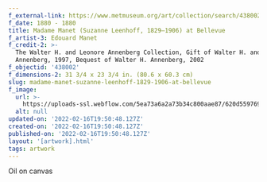 ```yaml
---
f_external-link: https://www.metmuseum.org/art/collection/search/438002
f_date: 1880 - 1880
title: Madame Manet (Suzanne Leenhoff, 1829–1906) at Bellevue
f_artist-3: Edouard Manet
f_credit-2: >-
  The Walter H. and Leonore Annenberg Collection, Gift of Walter H. and Leonore
  Annenberg, 1997, Bequest of Walter H. Annenberg, 2002
f_objectid: '438002'
f_dimensions-2: 31 3/4 x 23 3/4 in. (80.6 x 60.3 cm)
slug: madame-manet-suzanne-leenhoff-1829-1906-at-bellevue
f_image:
  url: >-
    https://uploads-ssl.webflow.com/5ea73a6a2a73b34c800aae87/620d5597692c3092d5a518e2_DT4224.jpeg
  alt: null
updated-on: '2022-02-16T19:50:48.127Z'
created-on: '2022-02-16T19:50:48.127Z'
published-on: '2022-02-16T19:50:48.127Z'
layout: '[artwork].html'
tags: artwork
---
```


Oil on canvas
